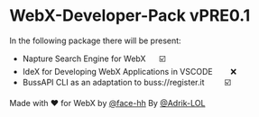 # WebX-Developer-Pack vPRE0.1

In the following package there will be present:

+ Napture Search Engine for WebX         ☑️
+ IdeX for Developing WebX Applications in VSCODE        ❌
+ BussAPI CLI as an adaptation to buss://register.it         ☑️

Made with ❤️ for WebX by <a href="https://github.com/face-hh/">@face-hh</a> By <a href="https://github.com/@Adrik-LOL/">@Adrik-LOL</a>
